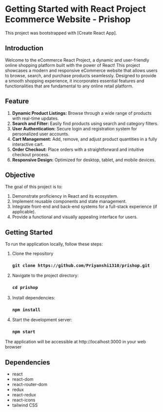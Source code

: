 # Getting Started with React Project Ecommerce Website - Prishop

This project was bootstrapped with [Create React App].

## Introduction

Welcome to the eCommerce React Project, a dynamic and user-friendly online shopping platform built with the power of React! This project showcases a modern and responsive eCommerce website that allows users to browse, search, and purchase products seamlessly. Designed to provide a smooth shopping experience, it incorporates essential features and functionalities that are fundamental to any online retail platform.

## Feature
1. **Dynamic Product Listings:** Browse through a wide range of products with real-time updates.
2. **Search and Filter:** Easily find products using search and category filters.
3. **User Authentication:** Secure login and registration system for personalized user accounts.
4. **Cart Management:** Add, remove, and adjust product quantities in a fully interactive cart.
5. **Order Checkout:** Place orders with a straightforward and intuitive checkout process.
6. **Responsive Design:** Optimized for desktop, tablet, and mobile devices.

## Objective

The goal of this project is to:

1. Demonstrate proficiency in React and its ecosystem.
2. Implement reusable components and state management.
3. Integrate front-end and back-end systems for a full-stack experience (if applicable).
4. Provide a functional and visually appealing interface for users.

## Getting Started
To run the application locally, follow these steps:
1. Clone the repository
   ### `git clone https://github.com/Priyanshi1310/prishop.git`
2. Navigate to the project directory:
   ### `cd prishop`
3. Install dependencies:
   ### `npm install`
4. Start the development server:
   ### `npm start`

The application will be accessible at http://localhost:3000 in your web browser

## Dependencies
- react
- react-dom
- react-router-dom
- redux
- react-redux
- react-icons
- tailwind CSS
